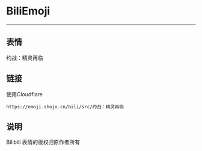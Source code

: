 # BiliEmoji
---
## 表情
约战：精灵再临
## 链接
使用Cloudflare
```
https://emoji.shojo.cn/bili/src/约战：精灵再临
```
## 说明
Bilibili 表情的版权归原作者所有
